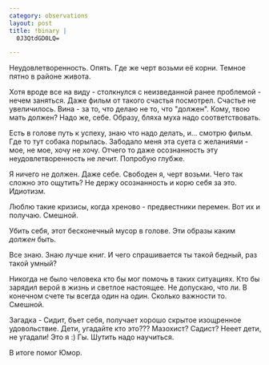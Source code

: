 ```yaml
--- 
category: observations
layout: post
title: !binary |
  0J3QtdGD0LQ=

---
```

Неудовлетворенность. Опять. Где же черт возьми её корни. Темное пятно в районе живота.

Хотя вроде все на виду - столкнулся с неизведанной ранее проблемой - нечем заняться. Даже фильм от такого счастья посмотрел. Счастье не увеличилось. Вина - за то, что делаю не то, что "должен". Кому, твою мать должен? Надо же, себе. Образу, бляха муха надо соответствовать.

Есть в голове путь к успеху, знаю что надо делать, и... смотрю фильм. Где то тут собака порылась. Забодало меня эта суета с желаниями - мое, не мое, хочу не хочу. Отчего то даже осознанность эту неудовлетворенность не лечит. Попробую глубже.

Я ничего не должен. Даже себе. Свободен я, черт возьми. Чего так сложно это ощутить? Не держу осознанность и корю себя за это. Идиотизм.

Люблю такие кризисы, когда хреново - предвестники перемен. Вот их и получаю. Смешной.

Убить себя, этот бесконечный мусор в голове. Эти образы каким _должен_ быть.

Все знаю. Знаю лучше книг. И чего спрашивается ты такой бедный, раз такой умный?

Никогда не было человека кто бы мог помочь в таких ситуациях. Кто бы зарядил верой в жизнь и светлое настоящее. Не допускаю, что ли. В конечном счете ты всегда один на один. Сколько важности то. Смешной.

Загадка - Сидит, бъет себя, получает хорошо скрытое изощренное удовольствие. Дети, угадайте кто это??? Мазохист? Садист? Нееет дети, не угадали! Это я :) Гы. Шутить надо научиться.

В итоге помог Юмор.
